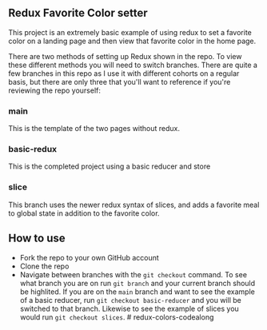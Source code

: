 ## Redux Favorite Color setter

This project is an extremely basic example of using redux to set a favorite color on a landing page and then view that favorite color in the home page.

There are two methods of setting up Redux shown in the repo. To view these different methods you will need to switch branches. There are quite a few branches in this repo as I use it with different cohorts on a regular basis, but there are only three that you'll want to reference if you're reviewing the repo yourself: 

### main
This is the template of the two pages without redux. 

### basic-redux 
This is the completed project using a basic reducer and store

### slice
This branch uses the newer redux syntax of slices, and adds a favorite meal to global state in addition to the favorite color. 


## How to use
- Fork the repo to your own GitHub account
- Clone the repo
- Navigate between branches with the `git checkout` command. To see what branch you are on run `git branch` and your current branch should be highlited. If you are on the `main` branch and want to see the example of a basic reducer, run `git checkout basic-reducer` and you will be switched to that branch. Likewise to see the example of slices you would run `git checkout slices`. # redux-colors-codealong
